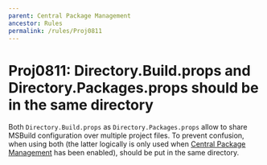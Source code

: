 ```yaml
---
parent: Central Package Management
ancestor: Rules
permalink: /rules/Proj0811
---
```


# Proj0811: Directory.Build.props and Directory.Packages.props should be in the same directory
Both `Directory.Build.props` as `Directory.Packages.props` allow to share MSBuild
configuration over multiple project files. To prevent confusion, when using both
(the latter logically is only used when [Central Package Management](Proj0800.md)
has been enabled), should be put in the same directory.
